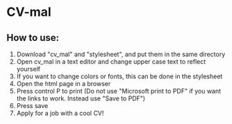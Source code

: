 # CV-mal

## How to use:  
1. Download "cv_mal" and "stylesheet", and put them in the same directory  
2. Open cv_mal in a text editor and change upper case text to reflect yourself  
3. If you want to change colors or fonts, this can be done in the stylesheet  
4. Open the html page in a browser  
5. Press control P to print (Do not use "Microsoft print to PDF" if you want the links to work. Instead use "Save to PDF")  
6. Press save
7. Apply for a job with a cool CV!
